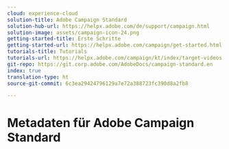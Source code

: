```yaml
---
cloud: experience-cloud
solution-title: Adobe Campaign Standard
solution-hub-url: https://helpx.adobe.com/de/support/campaign.html
solution-image: assets/campaign-icon-24.png
getting-started-title: Erste Schritte
getting-started-url: https://helpx.adobe.com/campaign/get-started.html
tutorials-title: Tutorials
tutorials-url: https://helpx.adobe.com/campaign/kt/index/target-videos.html
git-repo: https://git.corp.adobe.com/AdobeDocs/campaign-standard.en
index: true
translation-type: ht
source-git-commit: 6c3ea29424796129a7e72a388723fc390d8a2fb8

---
```



# Metadaten für Adobe Campaign Standard
